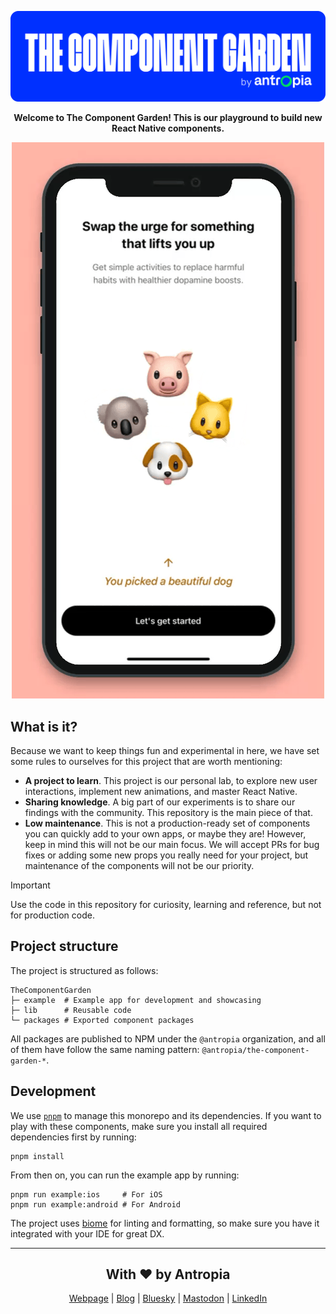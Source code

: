 <div align="center">

![Header - The Component Garden](./docs/header.png)

**Welcome to The Component Garden! This is our playground to build new React Native components.**

![The Component Garden video](./docs/tcg-video.gif)

</div>

## What is it?

Because we want to keep things fun and experimental in here, we have set some rules to ourselves for this project that are
worth mentioning:

- **A project to learn**. This project is our personal lab, to explore new user interactions, implement new animations, and master React Native.
- **Sharing knowledge**. A big part of our experiments is to share our findings with the community. This repository is the main piece of that.
- **Low maintenance**. This is not a production-ready set of components you can quickly add to your own apps, or maybe they are! However, keep in mind this will not be our main focus. We will accept PRs for bug fixes or adding some new props you really need for your project, but maintenance of the components will not be our priority.

> [!IMPORTANT]
> Use the code in this repository for curiosity, learning and reference, but not for production code.

## Project structure

The project is structured as follows:

```
TheComponentGarden
├─ example  # Example app for development and showcasing
├─ lib      # Reusable code
└─ packages # Exported component packages
```

All packages are published to NPM under the `@antropia` organization, and all of them have follow the same naming pattern: `@antropia/the-component-garden-*`.

## Development

We use [`pnpm`](https://pnpm.io/) to manage this monorepo and its dependencies. If you want to play with these components, make sure you install all required dependencies first by running:

```shell
pnpm install
```

From then on, you can run the example app by running:

```shell
pnpm run example:ios     # For iOS
pnpm run example:android # For Android
```

The project uses [biome](https://biomejs.dev/) for linting and formatting, so make sure you have it integrated with your IDE for great DX.

---

<div align="center">

## With ❤️ by Antropia

[Webpage](https://antropia.studio/) | [Blog](https://antropia.studio/blog/) | [Bluesky](https://bsky.app/profile/antropia.bsky.social) | [Mastodon](https://mstdn.social/@Antropia) | [LinkedIn](https://www.linkedin.com/company/antropia-studio/)

</div>
